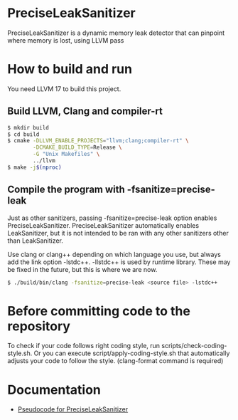 # PreciseLeakSanitizer
PreciseLeakSanitizer is a dynamic memory leak detector that can pinpoint where memory is lost, using LLVM pass

# How to build and run

You need LLVM 17 to build this project.

## Build LLVM, Clang and compiler-rt
```bash
$ mkdir build
$ cd build
$ cmake -DLLVM_ENABLE_PROJECTS="llvm;clang;compiler-rt" \
        -DCMAKE_BUILD_TYPE=Release \
        -G "Unix Makefiles" \
        ../llvm
$ make -j$(nproc)
```

## Compile the program with -fsanitize=precise-leak

Just as other sanitizers, passing -fsanitize=precise-leak option enables PreciseLeakSanitizer. PreciseLeakSanitizer automatically enables LeakSanitizer, but it is not intended to be ran with any other sanitizers other than LeakSanitizer.

Use clang or clang++ depending on which language you use, but always add the link option -lstdc++. -llstdc++ is used by runtime library. These may be fixed in the future, but this is where we are now.


```bash
$ ./build/bin/clang -fsanitize=precise-leak <source file> -lstdc++
```

# Before committing code to the repository
To check if your code follows right coding style, run scripts/check-coding-style.sh. Or you can execute script/apply-coding-style.sh that automatically adjusts your code to follow the style. (clang-format command is required)

# Documentation
- [Pseudocode for PreciseLeakSanitizer](./Documentation/pseudocode/pseudocode.md)
